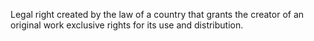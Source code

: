 Legal right created by the law of a country that grants the creator of an original work exclusive rights for its use and distribution.